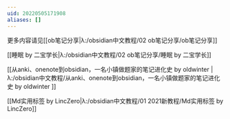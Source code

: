 ```yaml
---
uid: 20220505171908
aliases: []
---
```

更多内容请见[[ob笔记分享|λ:/obsidian中文教程/02 ob笔记分享/ob笔记分享]]

[[睡眠 by 二宝学长|λ:/obsidian中文教程/02 ob笔记分享/睡眠 by 二宝学长]]

[[从anki、onenote到obsidian，一名小镇做题家的笔记进化史 by oldwinter |λ:/obsidian中文教程/从anki、onenote到obsidian，一名小镇做题家的笔记进化史 by oldwinter ]]

[[Md实用标签 by LincZero|λ:/obsidian中文教程/01 2021新教程/Md实用标签 by LincZero]]
